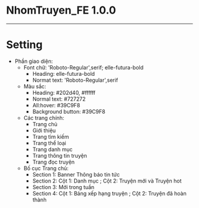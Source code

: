 # NhomTruyen_FE 1.0.0

------------------------------------------------------------------
# Setting
* Phần giao diện:
	- Font chữ: 'Roboto-Regular',serif; elle-futura-bold
		+ Heading: elle-futura-bold
		+ Normat text: 'Roboto-Regular',serif
	- Màu sắc:
		+ Heading: #202d40, #ffffff
		+ Normal text: #727272
		+ All:hover: #39C9F8
		+ Background button: #39C9F8
	- Các trang chính:
		+ Trang chủ
		+ Giới thiệu
		+ Trang tìm kiếm
		+ Trang thể loại
		+ Trang danh mục
		+ Trang thông tin truyện
		+ Trang đọc truyện
	- Bố cục Trang chủ:
		+ Section 1: Banner Thông báo tin tức
		+ Section 2: Cột 1: Danh mục ; Cột 2: Truyện mới và Truyện hot
		+ Section 3: Mới trong tuần
		+ Section 4: Cột 1: Bảng xếp hạng truyện ; Cột 2: Truyện đã hoàn thành